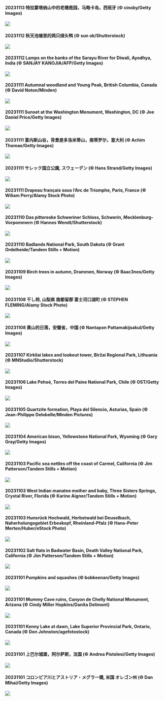 #### 20231113 特拉蒙塔纳山中的老橄榄园，马略卡岛，西班牙 (© cinoby/Getty Images)

![](20231113_OliveOrchard_1920x1080.jpg)

#### 20231112 秋天池塘里的两只绿头鸭 (© sun ok/Shutterstock)

![](20231112_MallarDucks_1920x1080.jpg)

#### 20231112 Lamps on the banks of the Sarayu River for Diwali, Ayodhya, India (© SANJAY KANOJIA/AFP/Getty Images)

![](20231112_DiwaliAyodhya_1920x1080.jpg)

#### 20231111 Autumnal woodland and Young Peak, British Columbia, Canada (© David Noton/Minden)

![](20231111_YoungPeaks_1920x1080.jpg)

#### 20231111 Sunset at the Washington Monument, Washington, DC (© Joe Daniel Price/Getty Images)

![](20231111_VeteransDayDC_1920x1080.jpg)

#### 20231111 富内斯山谷，背景是多洛米蒂山，南蒂罗尔，意大利 (© Achim Thomae/Getty Images)

![](20231111_ValDiFunes_1920x1080.jpg)

#### 20231111 サレック国立公園, スウェーデン (© Hans Strand/Getty Images)

![](20231111_SarekSweden_1920x1080.jpg)

#### 20231111 Drapeau français sous l’Arc de Triomphe, Paris, France (© Wiliam Perry/Alamy Stock Photo)

![](20231111_RemembranceDay_1920x1080.jpg)

#### 20231110 Das pittoreske Schweriner Schloss, Schwerin, Mecklenburg-Vorpommern (© Hannes Wendt/Shutterstock)

![](20231110_SchwerinerSchloss_1920x1080.jpg)

#### 20231110 Badlands National Park, South Dakota (© Grant Ordelheide/Tandem Stills + Motion)

![](20231110_BadlandsSunrise_1920x1080.jpg)

#### 20231109 Birch trees in autumn, Drammen, Norway (© Baac3nes/Getty Images)

![](20231109_NorwayBirch_1920x1080.jpg)

#### 20231108 干し柿, 山梨県 南都留郡 富士河口湖町 (© STEPHEN FLEMING/Alamy Stock Photo)

![](20231108_Lidong_1920x1080.jpg)

#### 20231108 黄山的日落，安徽省，中国 (© Nantapon Pattamakijsakul/Getty Images)

![](20231108_LiDong_1920x1080.jpg)

#### 20231107 Kirkilai lakes and lookout tower, Biržai Regional Park, Lithuania (© MNStudio/Shutterstock)

![](20231107_KirkilaiTower_1920x1080.jpg)

#### 20231106 Lake Pehoé, Torres del Paine National Park, Chile (© OST/Getty Images)

![](20231106_LagoPehoe_1920x1080.jpg)

#### 20231105 Quartzite formation, Playa del Silencio, Asturias, Spain (© Jean-Philippe Delobelle/Minden Pictures)

![](20231105_SilencioSpain_1920x1080.jpg)

#### 20231104 American bison, Yellowstone National Park, Wyoming (© Gary Gray/Getty Images)

![](20231104_BisonSnow_1920x1080.jpg)

#### 20231103 Pacific sea nettles off the coast of Carmel, California (© Jim Patterson/Tandem Stills + Motion)

![](20231103_SeaNettles_1920x1080.jpg)

#### 20231103 West Indian manatee mother and baby, Three Sisters Springs, Crystal River, Florida (© Karine Aigner/Tandem Stills + Motion)

![](20231103_ManateeMama_1920x1080.jpg)

#### 20231103 Hunsrück Hochwald, Herbstwald bei Deuselbach, Naherholungsgebiet Erbeskopf, Rheinland-Pfalz (© Hans-Peter Merten/Huber/eStock Photo)

![](20231103_HunsrueckHochwald_1920x1080.jpg)

#### 20231102 Salt flats in Badwater Basin, Death Valley National Park, California (© Jim Patterson/Tandem Stills + Motion)

![](20231102_DeathValleySalt_1920x1080.jpg)

#### 20231101 Pumpkins and squashes (© bobkeenan/Getty Images)

![](20231101_PumpkinsSquash_1920x1080.jpg)

#### 20231101 Mummy Cave ruins, Canyon de Chelly National Monument, Arizona (© Cindy Miller Hopkins/Danita Delimont)

![](20231101_MummyCaveRuins_1920x1080.jpg)

#### 20231101 Kenny Lake at dawn, Lake Superior Provincial Park, Ontario, Canada (© Don Johnston/agefotostock)

![](20231101_KennyLake_1920x1080.jpg)

#### 20231101 上巴尔城堡，阿尔萨斯，法国 (© Andrea Pistolesi/Getty Images)

![](20231101_HautBarr_1920x1080.jpg)

#### 20231101 コロンビア川とアストリア・メグラー橋, 米国 オレゴン州 (© Dan Mihai/Getty Images)

![](20231101_AstoriaBridge_1920x1080.jpg)

